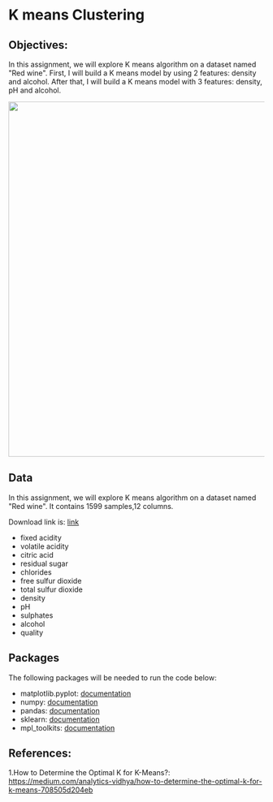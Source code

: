# K means Clustering
## Objectives:
In this assignment, we will explore K means algorithm on a dataset named "Red wine". First, I will build a K means model by using 2 features: density and alcohol. After that, I will build a K means model with 3 features: density, pH and alcohol. 

<img src="https://files.realpython.com/media/K-Means-Clustering-in-Python_Watermarked.14dc56523461.jpg" width="1000" height="700">


## Data
In this assignment, we will explore K means algorithm on a dataset named "Red wine". It contains 1599 samples,12 columns. 

Download link is: [link](https://archive.ics.uci.edu/ml/datasets/wine+quality)
* fixed acidity
* volatile acidity
* citric acid
* residual sugar
* chlorides
* free sulfur dioxide
* total sulfur dioxide
* density
* pH
* sulphates
* alcohol
* quality

## Packages
The following packages will be needed to run the code below:
*   matplotlib.pyplot: [documentation](https://matplotlib.org/stable/api/_as_gen/matplotlib.pyplot.html)
*   numpy: [documentation](https://numpy.org/devdocs/)
*   pandas: [documentation](https://pandas.pydata.org/docs/)
*   sklearn: [documentation](https://scikit-learn.org/stable/)
*   mpl_toolkits: [documentation](https://matplotlib.org/3.4.3/api/toolkits/index.html)

## References:
1.How to Determine the Optimal K for K-Means?: https://medium.com/analytics-vidhya/how-to-determine-the-optimal-k-for-k-means-708505d204eb
